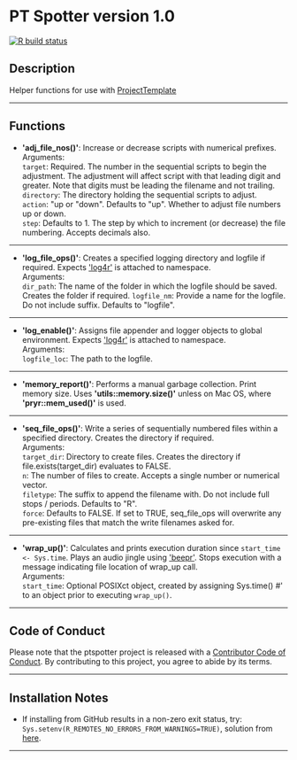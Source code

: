 # PT Spotter version 1.0

<!-- badges: start -->
[![R build status](https://github.com/r-leyshon/ptspotter/workflows/R-CMD-check/badge.svg)](https://github.com/r-leyshon/ptspotter/actions)
<!-- badges: end -->

## Description

Helper functions for use with [ProjectTemplate](http://projecttemplate.net/)

***

## Functions

* **'adj_file_nos()'**: Increase or decrease scripts with numerical prefixes.  
Arguments:  
`target`: Required. The number in the sequential scripts to begin the
adjustment. The adjustment will affect script with that leading digit and
greater. Note that digits must be leading the filename and not trailing.  
`directory`: The directory holding the sequential
scripts to adjust.  
`action`: "up or "down". Defaults to "up". Whether to adjust file numbers
up or down.  
`step`: Defaults to 1. The step by which to increment (or decrease) the
file numbering. Accepts decimals also.  

***

* **'log_file_ops()'**: Creates a specified logging directory and logfile if
required.
Expects ['log4r'](https://cran.r-project.org/package=log4r) is attached to
namespace.  
Arguments:  
`dir_path`: The name of the folder in which the logfile should be saved.
Creates the folder if required. 
`logfile_nm`: Provide a name for the logfile. Do not include suffix.
Defaults to "logfile".  

***

* **'log_enable()'**: Assigns file appender and logger objects to global
environment.
Expects ['log4r'](https://cran.r-project.org/package=log4r) is attached to
namespace.  
Arguments:  
`logfile_loc`: The path to the logfile.

***

* **'memory_report()'**: Performs a manual garbage collection. Print memory
size. Uses **'utils::memory.size()'** unless on Mac OS, where
**'pryr::mem_used()'** is used. 

***

* **'seq_file_ops()'**:  Write a series of sequentially numbered files within a
specified directory. Creates the directory if required.  
Arguments:  
`target_dir`: Directory to create files. Creates the directory if file.exists(target_dir) evaluates to FALSE.  
`n`: The number of files to create. Accepts a single number or numerical
vector.  
`filetype`: The suffix to append the filename with. Do not include full
stops / periods. Defaults to "R".  
`force`: Defaults to FALSE. If set to TRUE, seq_file_ops will
overwrite any pre-existing files that match the write filenames asked for.

***

* **'wrap_up()'**: Calculates and prints execution duration since
`start_time <- Sys.time`.
Plays an audio jingle using ['beepr'](https://cran.r-project.org/package=beepr).
Stops execution with a message indicating file location of wrap_up call.  
Arguments:  
`start_time`: Optional POSIXct object, created by assigning Sys.time()
#' to an object prior to executing `wrap_up()`.

***
## Code of Conduct

Please note that the ptspotter project is released with a [Contributor Code of Conduct](https://contributor-covenant.org/version/2/0/CODE_OF_CONDUCT.html). By contributing to this project, you agree to abide by its terms.

***

## Installation Notes

* If installing from GitHub results in a non-zero exit status, try:
`Sys.setenv(R_REMOTES_NO_ERRORS_FROM_WARNINGS=TRUE)`, solution from [here](https://github.com/r-lib/remotes/issues/434).

***
